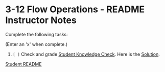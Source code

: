 
# 3-12 Flow Operations - README Instructor Notes

Complete the following tasks:

(Enter an 'x' when complete.)

1. `[ ]` Check and grade [Student Knowledge Check](../2_knowledge_check.md).
Here is the [Solution](1_knowledge_check_solution.md).


[Student README](../README.md)


<!--- End of file. --->
